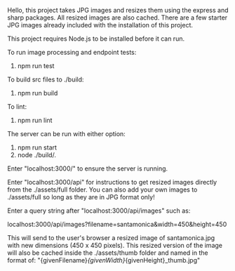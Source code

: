 Hello, this project takes JPG images and resizes them using the express and sharp packages. All resized images are also cached. There are a few starter JPG images already included with the installation of this project.

This project requires Node.js to be installed before it can run.

To run image processing and endpoint tests:
1. npm run test

To build src files to ./build:
1. npm run build

To lint:
1. npm run lint

The server can be run with either option:
1. npm run start 
2. node ./build/.

Enter "localhost:3000/" to ensure the server is running.

Enter "localhost:3000/api" for instructions to get resized images directly from the ./assets/full folder. You can also add your own images to ./assets/full so long as they are in JPG format only!

Enter a query string after "localhost:3000/api/images" such as:

localhost:3000/api/images?filename=santamonica&width=450&height=450

This will send to the user's browser a resized image of santamonica.jpg with new dimensions (450 x 450 pixels).
This resized version of the image will also be cached inside the ./assets/thumb folder and named in the format of: "{givenFilename}_{givenWidth}_{givenHeight}_thumb.jpg"
